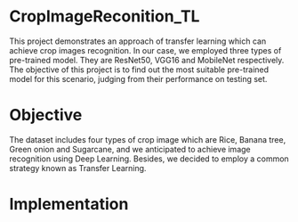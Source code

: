 # CropImageReconition_TL
  This project demonstrates an approach of transfer learning which can achieve crop images recognition. In our case, we employed three types of pre-trained model. They are ResNet50, VGG16 and MobileNet respectively.
  The objective of this project is to find out the most suitable pre-trained model for this scenario, judging from their performance on testing set.
# Objective
  The dataset includes four types of crop image which are Rice, Banana tree, Green onion and Sugarcane, and we anticipated to achieve image recognition using Deep Learning. Besides, we decided to employ a common strategy known as Transfer Learning.
# Implementation
